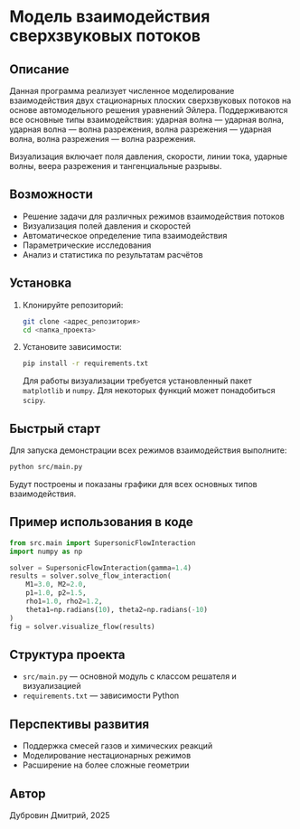 # Модель взаимодействия сверхзвуковых потоков

## Описание

Данная программа реализует численное моделирование взаимодействия двух стационарных плоских сверхзвуковых потоков на основе автомодельного решения уравнений Эйлера. Поддерживаются все основные типы взаимодействия: ударная волна — ударная волна, ударная волна — волна разрежения, волна разрежения — ударная волна, волна разрежения — волна разрежения.

Визуализация включает поля давления, скорости, линии тока, ударные волны, веера разрежения и тангенциальные разрывы.

## Возможности
- Решение задачи для различных режимов взаимодействия потоков
- Визуализация полей давления и скоростей
- Автоматическое определение типа взаимодействия
- Параметрические исследования
- Анализ и статистика по результатам расчётов

## Установка
1. Клонируйте репозиторий:
   ```bash
   git clone <адрес_репозитория>
   cd <папка_проекта>
   ```
2. Установите зависимости:
   ```bash
   pip install -r requirements.txt
   ```
   Для работы визуализации требуется установленный пакет `matplotlib` и `numpy`. Для некоторых функций может понадобиться `scipy`.

## Быстрый старт

Для запуска демонстрации всех режимов взаимодействия выполните:
```bash
python src/main.py
```

Будут построены и показаны графики для всех основных типов взаимодействия.

## Пример использования в коде

```python
from src.main import SupersonicFlowInteraction
import numpy as np

solver = SupersonicFlowInteraction(gamma=1.4)
results = solver.solve_flow_interaction(
    M1=3.0, M2=2.0,
    p1=1.0, p2=1.5,
    rho1=1.0, rho2=1.2,
    theta1=np.radians(10), theta2=np.radians(-10)
)
fig = solver.visualize_flow(results)
```

## Структура проекта
- `src/main.py` — основной модуль с классом решателя и визуализацией
- `requirements.txt` — зависимости Python

## Перспективы развития
- Поддержка смесей газов и химических реакций
- Моделирование нестационарных режимов
- Расширение на более сложные геометрии

## Автор
Дубровин Дмитрий, 2025 